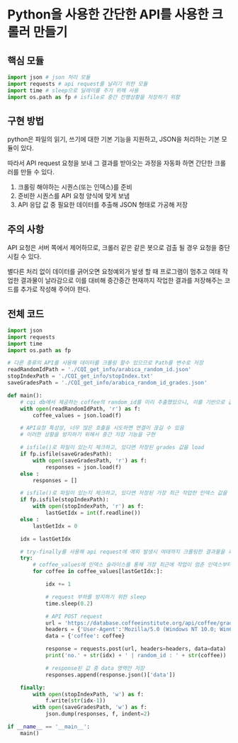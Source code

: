 # Python을 사용한 간단한 API를 사용한 크롤러 만들기

## 핵심 모듈

```python
import json # json 처리 모듈
import requests # api request를 날리기 위한 모듈
import time # sleep으로 딜레이를 주기 위해 사용
import os.path as fp # isfile로 중간 진행상황을 저장하기 위함
```

## 구현 방법

python은 파일의 읽기, 쓰기에 대한 기본 기능을 지원하고, JSON을 처리하는 기본 모듈이 있다.

따라서 API request 요청을 보내 그 결과를 받아오는 과정을 자동화 하면 간단한 크롤러를 만들 수 있다.

1. 크롤링 해야하는 시퀀스(또는 인덱스)를 준비
2. 준비한 시퀀스를 API 요청 양식에 맞게 보냄
3. API 응답 값 중 필요한 데이터를 추출해 JSON 형태로 가공해 저장

## 주의 사항

API 요청은 서버 쪽에서 제어하므로, 크롤러 같은 같은 봇으로 검출 될 경우 요청을 중단시킬 수 있다.

별다른 처리 없이 데이터를 긁어오면 요청예외가 발생 할 때 프로그램이 멈추고 여태 작업한 결과물이 날라감으로 이를 대비해 중간중간 현재까지 작업한 결과를 저장해주는 코드를 추가로 작성해 주어야 한다.

## 전체 코드

```python
import json
import requests
import time
import os.path as fp

# 다른 종류의 API를 사용해 데이터를 크롤링 할수 있으므로 Path를 변수로 저장
readRandomIdPath = './CQI_get_info/arabica_random_id.json'
stopIndexPath = './CQI_get_info/stopIndex.txt'
saveGradesPath = './CQI_get_info/arabica_random_id_grades.json'

def main():
    # cqi db에서 제공하는 coffee의 random_id를 미리 추출했있으니, 이를 기반으로 값을 가져 올 것
    with open(readRandomIdPath, 'r') as f:
        coffee_values = json.load(f)

    # API요청 특성상, 너무 많은 호출을 시도하면 연결이 끊길 수 있음
    # 이러한 상황을 방지하기 위해서 중간 저장 기능을 구현

    # isfile()로 파일이 있는지 체크하고, 있다면 저장된 grades 값을 load
    if fp.isfile(saveGradesPath):
        with open(saveGradesPath, 'r') as f:
            responses = json.load(f)
    else :
        responses = []

    # isfile()로 파일이 있는지 체크하고, 있다면 저장된 가장 최근 작업한 인덱스 값을 load
    if fp.isfile(stopIndexPath):
        with open(stopIndexPath, 'r') as f:
            lastGetIdx = int(f.readline())
    else :
        lastGetIdx = 0

    idx = lastGetIdx

    # try-finally를 사용해 api request에 예외 발생시 여태까지 크롤링한 결과물을 최근 작업완료한 인덱스와 같이 중간 저장한다.
    try:
        # coffee_values에 인덱스 슬라이스를 통해 가장 최근에 작업이 멈춘 인덱스부터 다시 크롤링 시작
        for coffee in coffee_values[lastGetIdx:]:

            idx += 1

            # request 부하를 방지하기 위한 sleep
            time.sleep(0.2)

            # API POST request
            url = 'https://database.coffeeinstitute.org/api/coffee/grades'
            headers = {'User-Agent':'Mozilla/5.0 (Windows NT 10.0; Win64; x64) AppleWebKit/537.36 (KHTML, like Gecko) Chrome/110.0.0.0 Safari/537.36'}
            data = {'coffee': coffee}

            response = requests.post(url, headers=headers, data=data)
            print('no.' + str(idx) + ' | random_id : ' + str(coffee))

            # response된 값 중 data 영역만 저장
            responses.append(response.json()['data'])

    finally:
        with open(stopIndexPath, 'w') as f:
            f.write(str(idx-1))
        with open(saveGradesPath, 'w') as f:
            json.dump(responses, f, indent=2)

if __name__ == '__main__':
    main()
```
